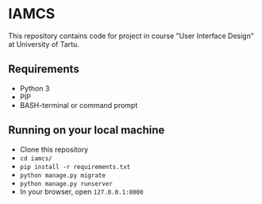 # IAMCS
This repository contains code for project in course "User Interface Design" at University of Tartu.
## Requirements
* Python 3
* PIP
* BASH-terminal or command prompt
## Running on your local machine
* Clone this repository
* `cd iamcs/`
* `pip install -r requirements.txt`
* `python manage.py migrate`
* `python manage.py runserver`
* In your browser, open `127.0.0.1:8000`